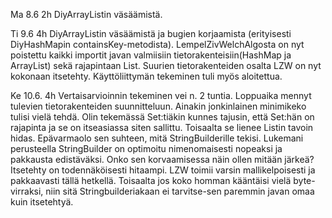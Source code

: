 Ma 8.6 2h DiyArrayListin väsäämistä.

Ti 9.6 4h DiyArrayListin väsäämistä ja bugien korjaamista (erityisesti DiyHashMapin containsKey-metodista). LempelZivWelchAlgosta on 
nyt poistettu kaikki importit javan valmiisiin tietorakenteisiin(HashMap ja ArrayList) sekä rajapintaan List. Suurien tietorakenteiden osalta LZW on nyt kokonaan itsetehty.
Käyttöliittymän tekeminen tuli myös aloitettua.

Ke 10.6. 4h Vertaisarvioinnin tekeminen vei n. 2 tuntia. Loppuaika mennyt tulevien tietorakenteiden suunnitteluun. Ainakin jonkinlainen minimikeko
tulisi vielä tehdä. Olin tekemässä Set:tiäkin kunnes tajusin, että Set:hän on rajapinta ja se on itseasiassa siten sallittu. Toisaalta se lienee Listin tavoin hidas. 
Epävarmaolo sen suhteen, mitä StringBuilderille tekisi. Lukemani perusteella StringBuilder on optimoitu nimenomaisesti
nopeaksi ja pakkausta edistäväksi. Onko sen korvaamisessa näin ollen mitään järkeä? Itsetehty on todennäköisesti hitaampi. LZW toimii varsin mallikelpoisesti ja
pakkaavasti tällä hetkellä. Toisaalta jos koko homman kääntäisi vielä byte-virraksi, niin sitä Stringbuilderiakaan ei tarvitse-sen paremmin javan omaa kuin itsetehtyä.

